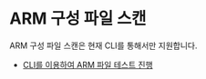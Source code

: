 # ARM 구성 파일 스캔

ARM 구성 파일 스캔은 현재 CLI를 통해서만 지원합니다.

* [CLI를 이용하여 ARM 파일 테스트 진행](snyk-cli-for-infrastructure-as-code/test-your-arm-files-with-the-cli-tool.md)
